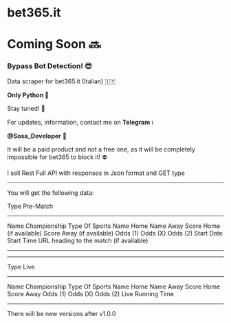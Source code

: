 # bet365.it 

<h1>Coming Soon 🔜</h1>
<h3>Bypass Bot Detection! 😎</h3>

Data scraper for bet365.it (Italian) 🇮🇹

<b>Only Python 🐍</b>

Stay tuned! 🔎

For updates, information, contact me on <b>Telegram</b> ℹ️

<b>@Sosa_Developer</b> 📳

It will be a paid product and not a free one, as it will be completely impossible for bet365 to block it! ⛔️

I sell Rest Full API with responses in Json format and GET type 
_________________________________

You will get the following data: 

Type Pre-Match
_________________
Name Championship
Type Of Sports 
Name Home
Name Away
Score Home (if available)
Score Away (if available)
Odds (1)
Odds (X)
Odds (2)
Start Date 
Start Time 
URL heading to the match (if available) 
__________________
__________________

Type Live
__________________
Name Championship
Type Of Sports
Name Home
Name Away
Score Home
Score Away
Odds (1)
Odds (X)
Odds (2)
Live Running Time
__________________

There will be new versions after v1.0.0 
